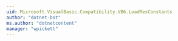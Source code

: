 ```yaml
---
uid: Microsoft.VisualBasic.Compatibility.VB6.LoadResConstants
author: "dotnet-bot"
ms.author: "dotnetcontent"
manager: "wpickett"
---
```

